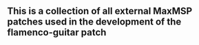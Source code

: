 ## This is a collection of all external MaxMSP patches used in the development of the flamenco-guitar patch ##
